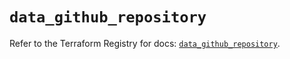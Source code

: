 # `data_github_repository`

Refer to the Terraform Registry for docs: [`data_github_repository`](https://registry.terraform.io/providers/integrations/github/6.3.0/docs/data-sources/repository).
